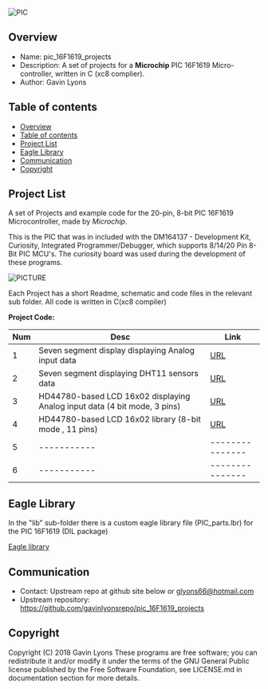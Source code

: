 
![PIC](https://github.com/gavinlyonsrepo/pic_16F1619_projects/blob/master/images/pic16f1619.jpg)

Overview
--------------------------------------------
* Name: pic_16F1619_projects
* Description: A set of projects for a **Microchip** 
 PIC 16F1619 Micro-controller, written in C (xc8 complier).
* Author: Gavin Lyons 

Table of contents
---------------------------

  * [Overview](#overview)
  * [Table of contents](#table-of-contents)
  * [Project List](#project-list)
  * [Eagle Library](#eagle-library)
  * [Communication](#communication)
  * [Copyright](#copyright)

Project List
-----------------------------------------
A set of Projects and example code for the 20-pin, 8-bit PIC 16F1619 Microcontroller,
made by *Microchip*. 

This is the PIC that was in included with the
DM164137 - Development Kit, Curiosity, Integrated Programmer/Debugger,
which supports 8/14/20 Pin 8-Bit PIC MCU's. 
The curiosity board was used during the development of these programs.

![PICTURE](https://github.com/gavinlyonsrepo/pic_16F1619_projects/blob/master/images/pcb.jpg)

Each Project has a short Readme, schematic and code files
in the relevant sub folder. All code is written in C(xc8 compiler)


**Project Code:**

| Num | Desc | Link |
| --- | --- | --- |
| 1  | Seven segment display displaying Analog input data | [URL](projects/SevenSeg) |
| 2  | Seven segment displaying DHT11 sensors data | [URL](projects/DHT11) |
| 3 |  HD44780-based LCD 16x02 displaying Analog input data (4 bit mode, 3 pins) | [URL](projects/LCD16x02)|
| 4 |  HD44780-based LCD 16x02 library  (8-bit mode , 11 pins)| [URL](projects/LCD16x028bit)  |
| 5 | ----------- | --------------- |
| 6 | ----------- | --------------- |

Eagle Library
--------------
In the "lib" sub-folder there is a custom eagle library file (PIC_parts.lbr) for the PIC 16F1619 (DIL package)
 
 [Eagle library](docs/eagle/eagle_lib)


Communication
-----------
* Contact: Upstream repo at github site below or glyons66@hotmail.com
* Upstream repository: https://github.com/gavinlyonsrepo/pic_16F1619_projects

Copyright
---------
Copyright (C) 2018 Gavin Lyons 
These programs are free software; you can redistribute it and/or modify
it under the terms of the GNU General Public license published by
the Free Software Foundation, see LICENSE.md in documentation section 
for more details.
